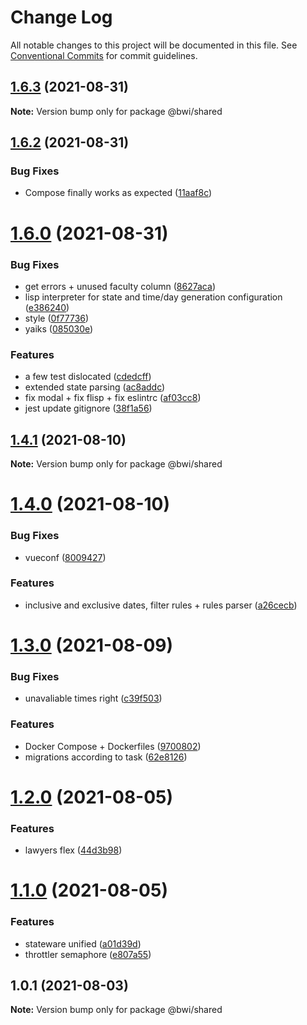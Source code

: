 # Change Log

All notable changes to this project will be documented in this file.
See [Conventional Commits](https://conventionalcommits.org) for commit guidelines.

## [1.6.3](https://github.com/ruxxzebre/booking_widget/compare/v1.6.2...v1.6.3) (2021-08-31)

**Note:** Version bump only for package @bwi/shared





## [1.6.2](https://github.com/ruxxzebre/booking_widget/compare/v1.6.1...v1.6.2) (2021-08-31)


### Bug Fixes

* Compose finally works as expected ([11aaf8c](https://github.com/ruxxzebre/booking_widget/commit/11aaf8c1dd37ed07f91a2770f460f5a1fbf7d651))





# [1.6.0](https://github.com/ruxxzebre/booking_widget/compare/v1.5.0...v1.6.0) (2021-08-31)


### Bug Fixes

* get errors + unused faculty column ([8627aca](https://github.com/ruxxzebre/booking_widget/commit/8627acaebf19c3fe7894ce1af7d8c9a0d18be172))
* lisp interpreter for state and time/day generation configuration ([e386240](https://github.com/ruxxzebre/booking_widget/commit/e386240f014ce91857e351700f453e5cf7385712))
* style ([0f77736](https://github.com/ruxxzebre/booking_widget/commit/0f7773608b79747d318f9cb7e51ca668b26abc06))
* yaiks ([085030e](https://github.com/ruxxzebre/booking_widget/commit/085030e96cd266fef724055f906fbdc807710a65))


### Features

* a few test dislocated ([cdedcff](https://github.com/ruxxzebre/booking_widget/commit/cdedcff68099a47ab1ca514439615aa11a166ca6))
* extended state parsing ([ac8addc](https://github.com/ruxxzebre/booking_widget/commit/ac8addc0dc43c5667ca99b3d4a022b69085b3342))
* fix modal + fix flisp + fix eslintrc ([af03cc8](https://github.com/ruxxzebre/booking_widget/commit/af03cc831c4d2a0b17d6fc591144841b992b0125))
* jest update gitignore ([38f1a56](https://github.com/ruxxzebre/booking_widget/commit/38f1a56a8d1aa330d86966b6f06fed1e6934cbea))





## [1.4.1](https://github.com/ruxxzebre/booking_widget/compare/v1.4.0...v1.4.1) (2021-08-10)

**Note:** Version bump only for package @bwi/shared





# [1.4.0](https://github.com/ruxxzebre/booking_widget/compare/v1.3.0...v1.4.0) (2021-08-10)


### Bug Fixes

* vueconf ([8009427](https://github.com/ruxxzebre/booking_widget/commit/800942719bbadba9b83043b8d3f9299d42eea033))


### Features

* inclusive and exclusive dates, filter rules + rules parser ([a26cecb](https://github.com/ruxxzebre/booking_widget/commit/a26cecb682e443b07ef8608d26f4c438ce8437c4))





# [1.3.0](https://github.com/ruxxzebre/booking_widget/compare/v1.2.0...v1.3.0) (2021-08-09)


### Bug Fixes

* unavaliable times right ([c39f503](https://github.com/ruxxzebre/booking_widget/commit/c39f503a0ba209e4f9396593c0233bc4a76c9952))


### Features

* Docker Compose + Dockerfiles ([9700802](https://github.com/ruxxzebre/booking_widget/commit/9700802b5b51f00763102c9c3b8853494ee9b3d6))
* migrations according to task ([62e8126](https://github.com/ruxxzebre/booking_widget/commit/62e81268418bf5a34446ec5a499225b6dc6ae33a))





# [1.2.0](https://github.com/ruxxzebre/booking_widget/compare/v1.1.0...v1.2.0) (2021-08-05)


### Features

* lawyers flex ([44d3b98](https://github.com/ruxxzebre/booking_widget/commit/44d3b984cc0e09070bbacceafcd096bc1de4d6c9))





# [1.1.0](https://github.com/ruxxzebre/booking_widget/compare/v1.0.1...v1.1.0) (2021-08-05)


### Features

* stateware unified ([a01d39d](https://github.com/ruxxzebre/booking_widget/commit/a01d39da2f85af1f8c30d63ac7531414fdaaa774))
* throttler semaphore ([e807a55](https://github.com/ruxxzebre/booking_widget/commit/e807a55a6d62649c34cc86fce6e02debb7c1b712))





## 1.0.1 (2021-08-03)

**Note:** Version bump only for package @bwi/shared
